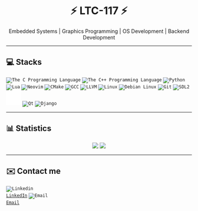 <h1 align="center">
    ⚡ LTC-117 ⚡
</h1>

<p align="center">
    Embedded Systems | Graphics Programming | OS Development | Backend Development
</p>

---

## 💻 Stacks
<code><img width="40px" src="https://icongr.am/devicon/c-original.svg" title="The C Programming Language"/></code>
<code><img width="40px" src="https://cdn.jsdelivr.net/gh/devicons/devicon@latest/icons/cplusplus/cplusplus-original.svg" title="The C++ Programming Language"/></code>
<code><img width="40px" src="https://cdn.jsdelivr.net/gh/devicons/devicon/icons/python/python-original.svg" title="Python"/></code>
<code><img width="40px" src="https://cdn.jsdelivr.net/gh/devicons/devicon@latest/icons/lua/lua-original.svg" title="Lua"/></code>
<code><img width="40px" src="https://cdn.jsdelivr.net/gh/devicons/devicon@latest/icons/neovim/neovim-original.svg" title="Neovim"/></code>
<code><img width="40px" src="https://cdn.jsdelivr.net/gh/devicons/devicon@latest/icons/cmake/cmake-original.svg" title="CMake"/></code>
<code><img width="40px" src="https://cdn.jsdelivr.net/gh/devicons/devicon@latest/icons/gcc/gcc-original.svg" title="GCC"/></code>
<code><img width="40px" src="https://cdn.jsdelivr.net/gh/devicons/devicon@latest/icons/llvm/llvm-original.svg" title="LLVM"/></code>
<code><img width="40px" src="https://cdn.jsdelivr.net/gh/devicons/devicon@latest/icons/linux/linux-original.svg" title="Linux"/></code>
<code><img width="40px" src="https://cdn.jsdelivr.net/gh/devicons/devicon@latest/icons/debian/debian-original.svg" title="Debian Linux"/></code>
<code><img width="40px" src="https://cdn.jsdelivr.net/gh/devicons/devicon@latest/icons/git/git-original.svg" title="Git"/></code>
<code><img width="40px" src="https://cdn.jsdelivr.net/gh/devicons/devicon@latest/icons/sdl/sdl-original.svg" title="SDL2"/></code>
<code><img width="40px" src="https://github.com/LTC-117/LTC-117/blob/main/resources/Raylib--Streamline-Simple-Icons.svg" fill="#ffffff" title="Raylib"/></code>
<code><img width="40px" src="https://cdn.jsdelivr.net/gh/devicons/devicon@latest/icons/qt/qt-original.svg" title="Qt"/></code>
<code><img width="40px" src="https://cdn.jsdelivr.net/gh/devicons/devicon@latest/icons/django/django-plain.svg" title="Django"/></code>

---

## 📊 Statistics
<div align="center">
  <img height="180em" src="https://github-readme-stats.vercel.app/api?username=LTC-117&show_icons=true&theme=transparent&count_private=true" />
  <img height="180em" src="https://github-readme-stats.vercel.app/api/top-langs/?username=LTC-117&layout=compact&langs_count=8&theme=transparent&border_color=0000ff&exclude_repo=pyhton-100Days"/>
</div>

---

## ✉️ Contact me

<code><img width="20px" src="https://cdn.jsdelivr.net/gh/devicons/devicon@latest/icons/linkedin/linkedin-original.svg" title="Linkedin"/> [LinkedIn](https://www.linkedin.com/in/lucas-tentoni-costa-b05837321/)</code>
<code><img width="20px" src="https://icongr.am/fontawesome/envelope-o.svg?size128&color=ffffff" title="Email"/> [Email](lucastentoni@gmail.com)</code>
